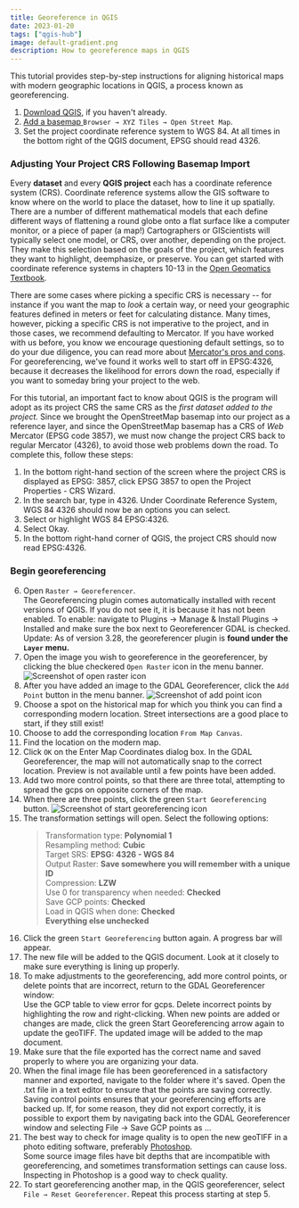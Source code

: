 ```yaml
---
title: Georeference in QGIS
date: 2023-01-20
tags: ["qgis-hub"]
image: default-gradient.png
description: How to georeference maps in QGIS
---
```


<p>This tutorial provides step-by-step instructions for aligning historical maps with modern geographic locations in QGIS, a process known as georeferencing.</p>

<ol>
	<li><a href="https://mapping.share.library.harvard.edu/tutorials/software-access/qgis/" target="_blank">Download QGIS</a>, if you haven&#39;t already.</li>
	<li><a href="&lt;span style='background-color: yellow;'&gt;https://guides.library.harvard.edu/c.php?g=1477394&amp;p=11028749&lt;/span&gt;">Add a basemap</a><a href="https://mapping.share.library.harvard.edu/tutorials/qgis-hub/basemap/" target="_blank"> </a><code>Browser &rarr; XYZ Tiles &rarr; Open Street Map</code>.</li>
	<li>Set the project coordinate reference system to WGS 84. At all times in the bottom right of the QGIS document, EPSG should read 4326.</li>
</ol>

<h3>Adjusting Your Project CRS Following Basemap Import</h3>

<p>Every <strong>dataset</strong> and every <strong>QGIS project</strong> each has a coordinate reference system (CRS). Coordinate reference systems allow the GIS software to know where on the world to place the dataset, how to line it up spatially. There are a number of different mathematical models that each define different ways of flattening a round globe onto a flat surface like a computer monitor, or a piece of paper (a map!) Cartographers or GIScientists will typically select one model, or CRS, over another, depending on the project. They make this selection based on the goals of the project, which features they want to highlight, deemphasize, or preserve. You can get started with coordinate reference systems in chapters 10-13 in the <a href="https://openpress.usask.ca/introgeomatics/chapter/measuring-and-modeling-earth/">Open Geomatics Textbook</a>.</p>

<p>There are some cases where picking a specific CRS is necessary -- for instance if you want the map to <em>look</em> a certain way, or need your geographic features defined in meters or feet for calculating distance. Many times, however, picking a specific CRS is not imperative to the project, and in those cases, we recommend defaulting to Mercator. If you have worked with us before, you know we encourage questioning default settings, so to do your due diligence, you can read more about <a href="https://source.opennews.org/articles/choosing-right-map-projection/">Mercator&#39;s pros and cons</a>. For georeferencing, we&#39;ve found it works well to start off in EPSG:4326, because it decreases the likelihood for errors down the road, especially if you want to someday bring your project to the web.</p>

<p>For this tutorial, an important fact to know about QGIS is the program will adopt as its project CRS the same CRS as the <em>first dataset added to the project.</em> Since we brought the OpenStreetMap basemap into our project as a reference layer, and since the OpenStreetMap basemap has a CRS of <em>Web</em> Mercator (EPSG code 3857), we must now change the project CRS back to regular Mercator (4326), to avoid those web problems down the road. To complete this, follow these steps:</p>


<ol>
	<li>In the bottom right-hand section of the screen where the project CRS is displayed as EPSG: 3857, click EPSG 3857 to open the Project Properties - CRS Wizard.</li>
	<li>In the search bar, type in 4326. Under Coordinate Reference System, WGS 84 4326 should now be an options you can select.</li>
	<li>Select or highlight WGS 84 EPSG:4326.</li>
	<li>Select Okay.</li>
	<li>In the bottom right-hand corner of QGIS, the project CRS should now read EPSG:4326.</li>
</ol>

<h3>Begin georeferencing</h3>

<ol start="6">
	<li>Open <code>Raster &rarr; Georeferencer</code>.

<div class="callout-box">The Georeferencing plugin comes automatically installed with recent versions of QGIS. If you do not see it, it is because it has not been enabled. To enable: navigate to Plugins &rarr; Manage &amp; Install Plugins &rarr; Installed and make sure the box next to Georeferencer GDAL is checked.<br />
Update: As of version 3.28, the georeferencer plugin is <strong>found under the <code>Layer</code> menu.</strong></div>
</li>
<li>Open the image you wish to georeference in the georeferencer, by clicking the blue checkered <code>Open Raster</code> icon in the menu banner. <img alt="Screenshot of open raster icon" loading="lazy" src="https://d2jv02qf7xgjwx.cloudfront.net/accounts/289282/images/2.png" /></li>
<li>After you have added an image to the GDAL Georeferencer, click the <code>Add Point</code> button in the menu banner. <img alt="Screenshot of add point icon" loading="lazy" src="https://d2jv02qf7xgjwx.cloudfront.net/accounts/289282/images/3.png" /></li>
<li>Choose a spot on the historical map for which you think you can find a corresponding modern location. Street intersections are a good place to start, if they still exist!</li>
<li>Choose to add the corresponding location <code>From Map Canvas</code>.</li>
<li>Find the location on the modern map.</li>
<li>Click <code>OK</code> on the Enter Map Coordinates dialog box. In the GDAL Georeferencer, the map will not automatically snap to the correct location. Preview is not available until a few points have been added.</li>
<li>Add two more control points, so that there are three total, attempting to spread the gcps on opposite corners of the map.</li>
<li>When there are three points, click the green <code>Start Georeferencing</code> button. <img alt="Screenshot of start georeferencing icon" loading="lazy" src="https://d2jv02qf7xgjwx.cloudfront.net/accounts/289282/images/5.png" /></li>
<li>The transformation settings will open. Select the following options:
<blockquote>
<p>Transformation type: <strong>Polynomial 1</strong><br />
Resampling method: <strong>Cubic</strong><br />
Target SRS: <strong>EPSG: 4326 - WGS 84</strong><br />
Output Raster: <strong>Save somewhere you will remember with a unique ID</strong><br />
Compression: <strong>LZW</strong><br />
Use 0 for transparency when needed: <strong>Checked</strong><br />
Save GCP points: <strong>Checked</strong><br />
Load in QGIS when done: <strong>Checked</strong><br />
<strong>Everything else unchecked</strong></p>
</blockquote>
</li>
<li>Click the green <code>Start Georeferencing</code> button again. A progress bar will appear.</li>
<li>The new file will be added to the QGIS document. Look at it closely to make sure everything is lining up properly.</li>
<li>To make adjustments to the georeferencing, add more control points, or delete points that are incorrect, return to the GDAL Georeferencer window:
<div class="callout-box">Use the GCP table to view error for gcps. Delete incorrect points by highlighting the row and right-clicking. When new points are added or changes are made, click the green Start Georeferencing arrow again to update the geoTIFF. The updated image will be added to the map document.</div>
</li>
<li>Make sure that the file exported has the correct name and saved properly to where you are organizing your data.</li>
<li>When the final image file has been georeferenced in a satisfactory manner and exported, navigate to the folder where it&#39;s saved. Open the .txt file in a text editor to ensure that the points are saving correctly.
<div class="callout-box">Saving control points ensures that your georeferencing efforts are backed up. If, for some reason, they did not export correctly, it is possible to export them by navigating back into the GDAL Georeferencer window and selecting File &rarr; Save GCP points as ...</div>
</li>
<li>The best way to check for image quality is to open the new geoTIFF in a photo editing software, preferably <a href="https://harvard.service-now.com/ithelp?id=kb_article&amp;sys_id=9f3244d3dba304d430ed1dca489619e0">Photoshop</a>.
<div class="callout-box">Some source image files have bit depths that are incompatible with georeferencing, and sometimes transformation settings can cause loss. Inspecting in Photoshop is a good way to check quality.</div>
</li>
<li>To start georeferencing another map, in the QGIS georeferencer, select <code>File &rarr; Reset Georeferencer</code>. Repeat this process starting at step 5.</li>
</ol>

